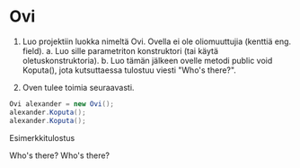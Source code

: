 # Ovi

1. Luo projektiin luokka nimeltä Ovi. Ovella ei ole oliomuuttujia (kenttiä eng. field).
	a. Luo sille parametriton konstruktori (tai käytä oletuskonstruktoria).
	b. Luo tämän jälkeen ovelle metodi public void Koputa(), jota kutsuttaessa tulostuu viesti "Who's there?".

2. Oven tulee toimia seuraavasti.
```c#
Ovi alexander = new Ovi(); 
alexander.Koputa(); 
alexander.Koputa();
```

Esimerkkitulostus

Who's there? Who's there?

